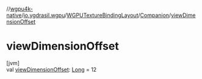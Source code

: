 //[wgpu4k-native](../../../../index.md)/[io.ygdrasil.wgpu](../../index.md)/[WGPUTextureBindingLayout](../index.md)/[Companion](index.md)/[viewDimensionOffset](view-dimension-offset.md)

# viewDimensionOffset

[jvm]\
val [viewDimensionOffset](view-dimension-offset.md): [Long](https://kotlinlang.org/api/core/kotlin-stdlib/kotlin/-long/index.html) = 12